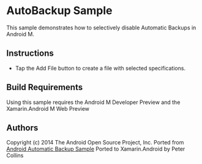 AutoBackup Sample
=================

This sample demonstrates how to selectively disable Automatic Backups in Android M.

Instructions
------------

* Tap the Add File button to create a file with selected specifications.

Build Requirements
------------------
Using this sample requires the Android M Developer Preview and the Xamarin.Android M Web Preview

Authors
-------
Copyright (c) 2014 The Android Open Source Project, Inc.
Ported from [Android Automatic Backup Sample](https://github.com/googlesamples/android-AutoBackupForApps)
Ported to Xamarin.Android by Peter Collins